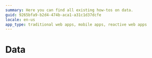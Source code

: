 ```yaml
---
summary: Here you can find all existing how-tos on data.
guid: 9265bfa9-b2d4-474b-aca1-a31c1d37dcfe
locale: en-us
app_type: traditional web apps, mobile apps, reactive web apps
---
```


# Data

